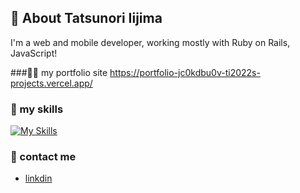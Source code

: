 ## 🙋 About Tatsunori Iijima
I'm a web and mobile developer, working mostly with Ruby on Rails, JavaScript! 

###👨‍💻 my portfolio site
https://portfolio-jc0kdbu0v-ti2022s-projects.vercel.app/

### 🌱 my skills
[![My Skills](https://skillicons.dev/icons?i=ts,js,python,dart,php,nodejs,html,css,sass,tailwind,react,nextjs,vue,nuxtjs,express,nestjs,flutter,docker,aws,gcp,graphql,mysql,postgres,firebase,supabase,prisma,jest,npm,yarn,webpack&perline=10)](https://skillicons.dev)


### 📩 contact me
*  [linkdin](https://www.linkedin.com/in/%E8%BE%B0%E5%89%87-%E9%A3%AF%E5%B3%B6-88953a34a/)
